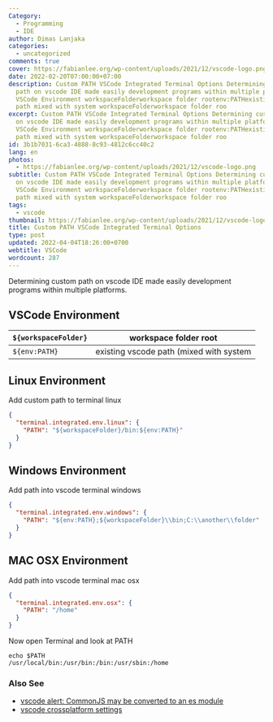 ```yaml
---
Category:
  - Programming
  - IDE
author: Dimas Lanjaka
categories:
  - uncategorized
comments: true
cover: https://fabianlee.org/wp-content/uploads/2021/12/vscode-logo.png
date: 2022-02-20T07:00:00+07:00
description: Custom PATH VSCode Integrated Terminal Options Determining custom
  path on vscode IDE made easily development programs within multiple platforms.
  VSCode Environment workspaceFolderworkspace folder rootenv:PATHexisting vscode
  path mixed with system workspaceFolderworkspace folder roo
excerpt: Custom PATH VSCode Integrated Terminal Options Determining custom path
  on vscode IDE made easily development programs within multiple platforms.
  VSCode Environment workspaceFolderworkspace folder rootenv:PATHexisting vscode
  path mixed with system workspaceFolderworkspace folder roo
id: 3b1b7031-6ca3-4888-8c93-4812c6cc40c2
lang: en
photos:
  - https://fabianlee.org/wp-content/uploads/2021/12/vscode-logo.png
subtitle: Custom PATH VSCode Integrated Terminal Options Determining custom path
  on vscode IDE made easily development programs within multiple platforms.
  VSCode Environment workspaceFolderworkspace folder rootenv:PATHexisting vscode
  path mixed with system workspaceFolderworkspace folder roo
tags:
  - vscode
thumbnail: https://fabianlee.org/wp-content/uploads/2021/12/vscode-logo.png
title: Custom PATH VSCode Integrated Terminal Options
type: post
updated: 2022-04-04T18:26:00+0700
webtitle: VSCode
wordcount: 287
---
```


Determining custom path on vscode IDE made easily development programs within multiple platforms.

## VSCode Environment
| `${workspaceFolder}` | workspace folder root                   |
| -------------------- | --------------------------------------- |
| `${env:PATH}`        | existing vscode path (mixed with system |

## Linux Environment
Add custom path to terminal linux
```json
{
  "terminal.integrated.env.linux": {
    "PATH": "${workspaceFolder}/bin:${env:PATH}"
  }
}
```

## Windows Environment
Add path into vscode terminal windows
```json
{
  "terminal.integrated.env.windows": {
    "PATH": "${env:PATH};${workspaceFolder}\\bin;C:\\another\\folder"
  }
}
```

## MAC OSX Environment
Add path into vscode terminal mac osx
```json
{
  "terminal.integrated.env.osx": {
    "PATH": "/home"
  }
}
```
Now open Terminal and look at PATH
```shell
echo $PATH
/usr/local/bin:/usr/bin:/bin:/usr/sbin:/home
```

### Also See
- [vscode alert: CommonJS may be converted to an es module](/2022/03/26/file-is-a-commonjs-module-it-may-be-converted-to-an-es-module.html)
- [vscode crossplatform settings](/search/?q=vscode+crossplatform+setting)